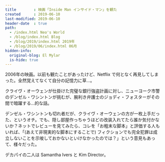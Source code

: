 ```yaml
---
title        : 映画「Inside Man インサイド・マン」を観た
created      : 2019-06-10
last-modified: 2019-06-10
header-date  : true
path:
  - /index.html Neo's World
  - /blog/index.html Blog
  - /blog/2019/index.html 2019年
  - /blog/2019/06/index.html 06月
hidden-info:
  original-blog: El Mylar
  is-hide: true
---
```


2006年の映画。以前も観たことがあったけど、Netflix で何となく再見してしまった。全然覚えてなくて自分の記憶力に草…。

クライヴ・オーウェンが仕掛けた完璧な銀行強盗計画に対し、ニューヨーク市警のデンゼル・ワシントンが挑むが、腕利き弁護士のジョディ・フォスターがその間で暗躍する…的な話。

デンゼル・ワシントンも切れ者だが、クライヴ・オーウェンの方が一枚上手だった、というオチ。でも、隠し部屋作っちゃうほどの改装入れてたら誰か気付かないか？ネットでレビューを見てみたら、コレを「お粗末な脚本」と評価する人もいれば、「(あえて非現実的な脚本にすることで) フィクションでも完全犯罪は成立しないことを示唆しておかないといけなかったのでは？」という意見もあって、様々だった。

デカパイの二人は Samantha Ivers と Kim Director。
